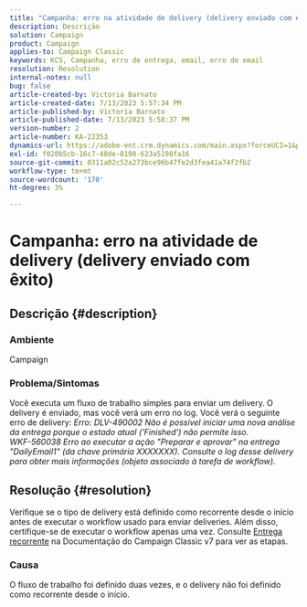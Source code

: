 ```yaml
---
title: "Campanha: erro na atividade de delivery (delivery enviado com êxito)"
description: Descrição
solution: Campaign
product: Campaign
applies-to: Campaign Classic
keywords: KCS, Campanha, erro de entrega, email, erro de email
resolution: Resolution
internal-notes: null
bug: false
article-created-by: Victoria Barnato
article-created-date: 7/13/2023 5:57:34 PM
article-published-by: Victoria Barnato
article-published-date: 7/13/2023 5:58:37 PM
version-number: 2
article-number: KA-22353
dynamics-url: https://adobe-ent.crm.dynamics.com/main.aspx?forceUCI=1&pagetype=entityrecord&etn=knowledgearticle&id=b31db8bc-a621-ee11-9cbe-6045bd006295
exl-id: f020b5cb-16c7-48de-8198-623a5198fa16
source-git-commit: 0311a02c52a273bce96b47fe2d3fea41a74f2fb2
workflow-type: tm+mt
source-wordcount: '170'
ht-degree: 3%

---
```


# Campanha: erro na atividade de delivery (delivery enviado com êxito)

## Descrição {#description}


### Ambiente

Campaign

### Problema/Sintomas

Você executa um fluxo de trabalho simples para enviar um delivery. O delivery é enviado, mas você verá um erro no log. Você verá o seguinte erro de delivery:
*Erro: DLV-490002 Não é possível iniciar uma nova análise da entrega porque o estado atual (&#39;Finished&#39;) não permite isso.
<br>WKF-560038 Erro ao executar a ação &quot;Preparar e aprovar&quot; na entrega &quot;DailyEmail1&quot; (da chave primária XXXXXXX). Consulte o log desse delivery para obter mais informações (objeto associado à tarefa de workflow).*


## Resolução {#resolution}


Verifique se o tipo de delivery está definido como recorrente desde o início antes de executar o workflow usado para enviar deliveries. Além disso, certifique-se de executar o workflow apenas uma vez. Consulte [Entrega recorrente](https://experienceleague.adobe.com/docs/campaign-classic/using/automating-with-workflows/action-activities/recurring-delivery.html?lang=en) na Documentação do Campaign Classic v7 para ver as etapas.

### Causa

O fluxo de trabalho foi definido duas vezes, e o delivery não foi definido como recorrente desde o início.
